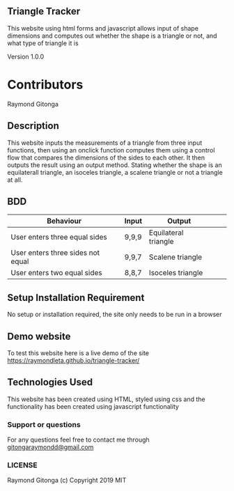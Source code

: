 ## Triangle Tracker

This website using html forms and javascript allows input of shape dimensions
and computes out whether the shape is a triangle or not, and what type of triangle it is

Version 1.0.0

# Contributors
Raymond Gitonga

## Description
This website inputs the measurements of a triangle from three input functions, then using an onclick function computes them using a control flow that compares the dimensions of the sides to each other. It then outputs the result using an output method. Stating whether the shape is an equilaterall triangle, an isoceles triangle, a scalene triangle or not a triangle at all.

## BDD
|Behaviour   	|  Input  	|   Output	|   	|   	|
|---	|---	|---	|---	|---	|
|User enters three equal sides   	|  9,9,9 	|Equilateral triangle|   	|   	|
|   User enters three sides not equal 	| 9,9,7  	|   Scalene triangle	|   	|   	|
|  User enters two equal sides 	|  8,8,7 	|  Isoceles triangle 	|   	|   	|
## Setup Installation Requirement
No setup or installation required, the site only needs to be run in a browser

## Demo website

To test this website here is a live demo of the site https://raymondleta.github.io/triangle-tracker/

## Technologies Used
This website has been created using HTML, styled using css and the functionality has been created using javascript functionality

### Support or questions
For any questions feel free to contact me through gitongaraymondd@gmail.com

### LICENSE
Raymond Gitonga (c) Copyright 2019
MIT

